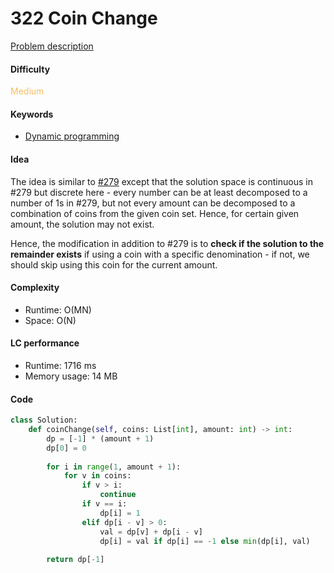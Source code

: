 322 Coin Change
=======================
[Problem description](https://leetcode.com/problems/coin-change/)

#### Difficulty
<span style="color:#FABC60">Medium</span>

#### Keywords
- [Dynamic programming](../categories/dp.md)

#### Idea
The idea is similar to [#279](279.md) except that the solution space is continuous in #279 but discrete here - every number can be at least decomposed to a number of 1s in #279, but not every amount can be decomposed to a combination of coins from the given coin set. Hence, for certain given amount, the solution may not exist. 

Hence, the modification in addition to #279 is to **check if the solution to the remainder exists** if using a coin with a specific denomination - if not, we should skip using this coin for the current amount.

#### Complexity
- Runtime: O(MN)
- Space: O(N)

#### LC performance
- Runtime: 1716 ms
- Memory usage: 14 MB

#### Code
```python
class Solution:
    def coinChange(self, coins: List[int], amount: int) -> int:
        dp = [-1] * (amount + 1)
        dp[0] = 0
        
        for i in range(1, amount + 1):
            for v in coins:
                if v > i:
                    continue
                if v == i:
                    dp[i] = 1
                elif dp[i - v] > 0:
                    val = dp[v] + dp[i - v]
                    dp[i] = val if dp[i] == -1 else min(dp[i], val)
        
        return dp[-1]
```